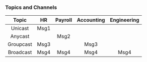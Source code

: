 ### Topics and Channels

|Topic      | HR      | Payroll     |Accounting     |Engineering       |
|:---------:|:-------:|:-----------:|:-------------:|:----------------:|
|Unicast    | Msg1    |             |               |                  |
|Anycast    |         | Msg2        |               |                  |
|Groupcast  |Msg3     |             | Msg3          |                  |
|Broadcast  |Msg4     |Msg4         | Msg4          |Msg4              |

